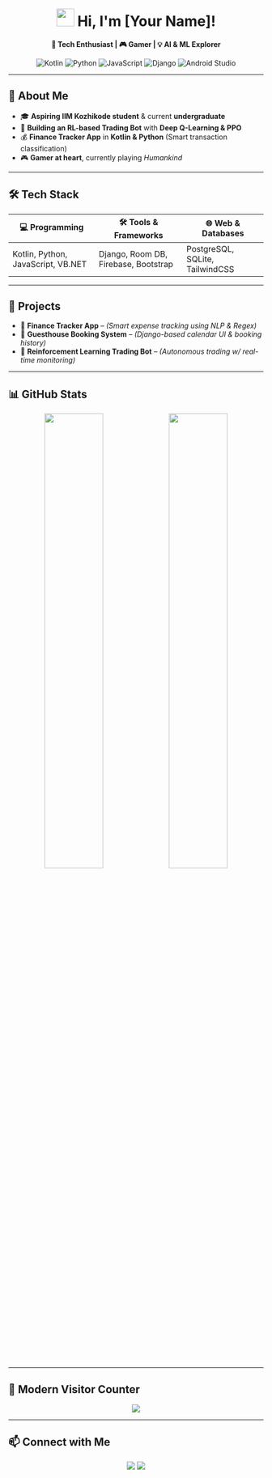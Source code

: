 <!-- Modern GitHub Profile README -->

<h1 align="center">
  <img src="https://em-content.zobj.net/source/microsoft-teams/363/waving-hand_1f44b.png" width="35px"> Hi, I'm [Your Name]!
</h1>

<p align="center">
  <b>🚀 Tech Enthusiast | 🎮 Gamer | 💡 AI & ML Explorer</b>
</p>

<p align="center">
  <img src="https://img.shields.io/badge/Code-Kotlin-blue?style=for-the-badge&logo=kotlin" alt="Kotlin">
  <img src="https://img.shields.io/badge/Code-Python-yellow?style=for-the-badge&logo=python" alt="Python">
  <img src="https://img.shields.io/badge/Code-JavaScript-orange?style=for-the-badge&logo=javascript" alt="JavaScript">
  <img src="https://img.shields.io/badge/Tools-Django-brightgreen?style=for-the-badge&logo=django" alt="Django">
  <img src="https://img.shields.io/badge/Tools-Android_Studio-darkgreen?style=for-the-badge&logo=android-studio" alt="Android Studio">
</p>

---

## **🌟 About Me**
- 🎓 **Aspiring IIM Kozhikode student** & current **undergraduate**  
- 🤖 **Building an RL-based Trading Bot** with **Deep Q-Learning & PPO**  
- 💰 **Finance Tracker App** in **Kotlin & Python** (Smart transaction classification)  
- 🎮 **Gamer at heart**, currently playing *Humankind*  

---

## **🛠️ Tech Stack**
| 💻 Programming  | 🛠️ Tools & Frameworks | 🌐 Web & Databases |
|----------------|-----------------------|--------------------|
| Kotlin, Python, JavaScript, VB.NET | Django, Room DB, Firebase, Bootstrap | PostgreSQL, SQLite, TailwindCSS |

---

## **📌 Projects**
- 🎯 **Finance Tracker App** – *(Smart expense tracking using NLP & Regex)*  
- 🏨 **Guesthouse Booking System** – *(Django-based calendar UI & booking history)*  
- 🤖 **Reinforcement Learning Trading Bot** – *(Autonomous trading w/ real-time monitoring)*  

---

## **📊 GitHub Stats**
<p align="center">
  <img src="https://github-readme-stats.vercel.app/api?username=YourGitHubUsername&show_icons=true&theme=tokyonight&hide_border=true&bg_color=00000000" width="48%">
  <img src="https://github-readme-streak-stats.herokuapp.com/?user=TarunSree&theme=tokyonight&hide_border=true&background=00000000" width="48%">
</p>

---

## **🚀 Modern Visitor Counter**
<p align="center">
  <img src="https://img.shields.io/badge/Visitors-🔵%20[TarunSree]%20🟣-blueviolet?style=for-the-badge&logo=windows11&logoColor=white">
</p>

---

## **📫 Connect with Me**
<p align="center">
  <a href="https://linkedin.com/in/YourProfile"><img src="https://img.shields.io/badge/LinkedIn-0077B5?style=for-the-badge&logo=linkedin&logoColor=white"></a>
  <a href="https://twitter.com/YourProfile"><img src="https://img.shields.io/badge/Twitter-1DA1F2?style=for-the-badge&logo=twitter&logoColor=white"></a>
</p>